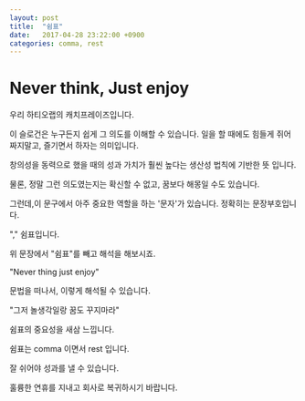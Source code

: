 ```yaml
---
layout: post
title:  "쉼표"
date:   2017-04-28 23:22:00 +0900
categories: comma, rest
---
```

# Never think, Just enjoy

우리 하티오랩의 캐치프레이즈입니다.

이 슬로건은 누구든지 쉽게 그 의도를 이해할 수 있습니다.
일을 할 때에도 힘들게 쥐어짜지말고, 즐기면서 하자는 의미입니다.

창의성을 동력으로 했을 때의 성과 가치가 훨씬 높다는 생산성 법칙에 기반한 뜻 입니다.

물론, 정말 그런 의도였는지는 확신할 수 없고, 꿈보다 해몽일 수도 있습니다.

그런데,이 문구에서 아주 중요한 역할을 하는 '문자'가 있습니다.
정확히는 문장부호입니다.

"," 쉼표입니다.

위 문장에서 "쉼표"를 빼고 해석을 해보시죠.

"Never thing just enjoy"

문법을 떠나서, 이렇게 해석될 수 있습니다.

"그저 놀생각일랑 꿈도 꾸지마라"

쉼표의 중요성을 새삼 느낍니다.

쉼표는 comma 이면서 rest 입니다.

잘 쉬어야 성과를 낼 수 있습니다.

훌륭한 연휴를 지내고 회사로 복귀하시기 바랍니다.
